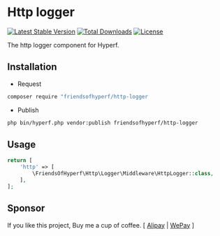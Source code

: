 # Http logger

[![Latest Stable Version](https://img.shields.io/packagist/v/friendsofhyperf/http-logger)](https://packagist.org/packages/friendsofhyperf/http-logger)
[![Total Downloads](https://img.shields.io/packagist/dt/friendsofhyperf/http-logger)](https://packagist.org/packages/friendsofhyperf/http-logger)
[![License](https://img.shields.io/packagist/l/friendsofhyperf/http-logger)](https://github.com/friendsofhyperf/http-logger)

The http logger component for Hyperf.

## Installation

- Request

```bash
composer require "friendsofhyperf/http-logger
```

- Publish

```bash
php bin/hyperf.php vendor:publish friendsofhyperf/http-logger
```

## Usage

```php
return [
    'http' => [
        \FriendsOfHyperf\Http\Logger\Middleware\HttpLogger::class,
    ],
];
```

## Sponsor

If you like this project, Buy me a cup of coffee. [ [Alipay](https://hdj.me/images/alipay.jpg) | [WePay](https://hdj.me/images/wechat-pay.jpg) ]
